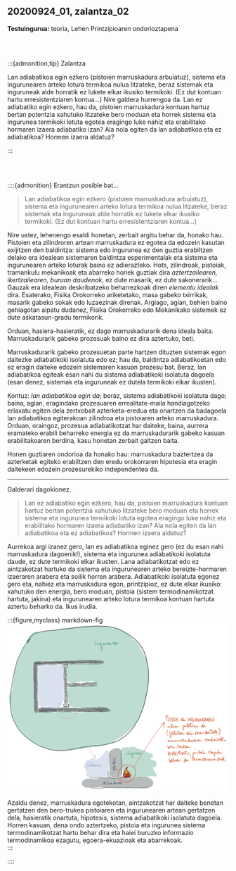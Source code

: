 ## 20200924_01, zalantza_02

**Testuingurua:** teoria, Lehen Printzipioaren ondorioztapena     


<br>
<br>

:::{admonition,tip} Zalantza

Lan adiabatikoa egin ezkero (pistoien marruskadura arbuiatuz), sistema eta ingurunearen arteko lotura termikoa nulua litzateke, beraz sistemak eta inguruneak alde horratik ez lukete elkar ikusiko termikoki. (Ez dut kontuan hartu erresistentziaren kontua...)
Nire galdera hurrengoa da. Lan ez adiabatiko egin ezkero, hau da, pistoien marruskadura kontuan hartuz bertan potentzia xahutuko litzateke bero moduan eta horrek sistema eta ingurunea termikoki lotuta egotea eragingo luke nahiz eta erabilitako hormaren izaera adiabatiko izan? Ala nola egiten da lan adiabatikoa eta ez adiabatikoa? Hormen izaera aldatuz?


:::  

<br>
<br>

::::{admonition} Erantzun posible bat...

>Lan adiabatikoa egin ezkero (pistoien marruskadura arbuiatuz), sistema eta ingurunearen arteko lotura termikoa nulua litzateke, beraz sistemak eta inguruneak alde horratik ez lukete elkar ikusiko termikoki. (Ez dut kontuan hartu erresistentziaren kontua...)    

Nire ustez, lehenengo esaldi honetan, zerbait argitu behar da, honako hau.     
Pistoien eta zilindroren artean marruskadura ez egotea da edozein kasutan exijitzen den baldintza: sistema edo ingurunea ez den guztia erabiltzen delako era idealean sistemaren baldintza esperimentalak eta sistema eta ingurunearen arteko loturak baino ez adierazteko. Hots, zilindroak, pistoiak, tramankulu mekanikoak eta abarreko horiek guztiak dira *aztertzailearen, ikertzailearen, buruan daudenak*, ez dute masarik, ez dute sakonerarik... Gauzak era idealean deskribatzeko beharrezkoak diren *elementu idealak* dira. Esaterako, Fisika Orokorreko ariketetako, masa gabeko txirrikak, masarik gabeko sokak edo luzaezinak direnak. Argiago, agian, behien baino gehiagotan aipatu dudanez, Fisika Orokorreko edo Mekanikako sistemek ez dute askatasun-gradu termikorik.    

Orduan, hasiera-hasieratik, ez dago marruskadurarik dena ideala baita. Marruskadurarik gabeko prozesuak baino ez dira aztertuko, beti.    

Marruskadurarik gabeko prozesuetan parte hartzen dituzten sistemak egon daitezke adiabatikoki isolatuta edo ez; hau da, baldintza adiabatikoetan edo ez eragin daiteke edozein sistemaren kasuan prozesu bat. Beraz, lan adiabatikoa egiteak esan nahi du sistema adiabatikoki isolatuta dagoela (esan denez, sistemak eta inguruneak ez dutela termikoki elkar ikusten).    

Kontuz: *lan adiabatikoa egin da*; beraz, sistema adiabatikoki isolatuta dago; baina, agian, eragindako prozesuaren errealitate-maila handiagotzeko erlaxatu egiten dela zertxobait azterketa-eredua eta onartzen da badagoela lan adiabatikoa egiterakoan zilindroa eta pistoiaren arteko marruskadura. Orduan, oraingoz, prozesua adiabatikotzat har daiteke, baina, aurrera eramateko erabili beharreko energia ez da marruskadurarik gabeko kasuan erabilitakoaren berdina, kasu honetan zerbait galtzen baita.    

Honen guztiaren ondorioa da honako hau: marruskadura baztertzea da azterketak egiteko erabiltzen den eredu orokorraren hipotesia eta eragin daitekeen edozein prozesurekiko independentea da.    

-------------------     

Galderari dagokionez.    
>Lan ez adiabatiko egin ezkero, hau da, pistoien marruskadura kontuan hartuz bertan potentzia xahutuko litzateke bero moduan eta horrek sistema eta ingurunea termikoki lotuta egotea eragingo luke nahiz eta erabilitako hormaren izaera adiabatiko izan? Ala nola egiten da lan adiabatikoa eta ez adiabatikoa? Hormen izaera aldatuz?    

Aurrekoa argi izanez gero, lan es adiabatikoa eginez gero (ez du esan nahi marruskadura dagoenik!), sistema eta ingurunea adiabatikoki isolatuta daude, ez dute termikoki elkar ikusten. Lana adiabatikotzat edo ez aintzakotzat hartuko da sistema eta ingurunearen arteko bereizte-hormaren izaeraren arabera eta soilik horren arabera. Adiabatikoki isolatuta egonez gero eta, nahiez eta marruskadura egon, printzipioz, ez dute elkar ikusiko: xahutuko den energia, bero moduan, pistoia (sistem termodinamikotzat hartuta, jakina) eta ingurunearen arteko lotura termikoa kontuan hartuta aztertu beharko da. Ikus irudia.    



:::{figure,myclass} markdown-fig
<img src="./zalantzak_irudiak/20200924_01.png" alt="fishy" class="bg-primary mb-1" width="550px">

Azaldu denez, marruskadura egotekotan, aintzakotzat har daiteke benetan gertatzen den bero-trukea pistoiaren eta ingurunearen artean gertatzen dela, hasieratik onartuta, hipotesis, sistema adiabatikoki isolatuta dagoela. Horren kasuan, dena ondo aztertzeko, pistoia eta ingurunea sistema termodinamikotzat hartu behar dira eta haiei buruzko informazio termodinamikoa ezagutu, egoera-ekuazioak eta abarrekoak.     
:::


::::    
